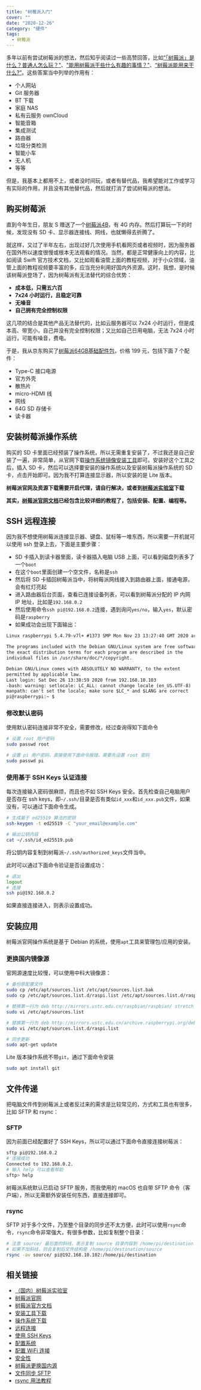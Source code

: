 ```yaml
---
title: "树莓派入门"
cover: ""
date: "2020-12-26"
category: "硬件"
tags:
  - 树莓派
---
```


多年以前有尝试树莓派的想法，然后知乎阅读过一些高赞回答，比如[“「树莓派」是什么？普通人怎么玩？"](https://www.zhihu.com/question/20859055)、["能用树莓派干些什么有趣的事情？"](https://www.zhihu.com/question/32163206)、[“树莓派能用来干什么?”](https://www.zhihu.com/question/22741805)。这些答案当中列举的作用有：

* 个人网站
* Git 服务器
* BT 下载
* 家庭 NAS
* 私有云服务 ownCloud
* 智能音箱
* 集成测试
* 路由器
* 垃圾分类检测
* 智能小车
* 无人机
* 等等

但是，我基本上都用不上，或者没时间玩，或者有替代品，我希望能对工作或学习有实际的作用，并且没有其他替代品，然后就打消了尝试树莓派的想法。

## 购买树莓派

直到今年生日，朋友 S 赠送了一个[树莓派4B](https://union-click.jd.com/jdc?e=&p=AyIGZRtZEQESDlccUxUyFgBQE14TABsFVRtrUV1KWQorAlBHU0VeBUVNR0ZbSkdETlcNVQtHRVNSUVNLXANBRA1XB14DS10cQQVYD21XHgNSHlMQBBAOVxtbJUIVXFBGDnVqclcJS1p3dHpPDFgibVQeC2UaaxUDEwVVHV8VChI3ZRtcJUN8B1waXREKIgZlG1wUCxoPUBJeFAUWAmUcWxwyxrnPzOK1YGE3ZStYJTIiB2UYa1dsEAcCSQgcBxRTBRJbEAMUAQZLWB1VQlJSElISURFUUEhrFwMTA1w%3D)，有 4G 内存。然后打算玩一下的时候，发现没有 SD 卡、显示器连接线、网线，也就懒得去折腾了。

就这样，又过了半年左右，出现过好几次使用手机看网页或者视频时，因为服务器在国外所以速度很慢或根本无法观看的情况。当然，都是正常健康向上的内容，比如阅读 Swift 官方技术文档，又比如观看油管上面的教程视频，对于小众领域，油管上面的教程视频要丰富的多，应当充分利用好国内外资源。这时，我想，是时候该树莓派登场了，因为树莓派有无法替代的综合优势：

* **成本低，只需五六百**
* **7x24 小时运行，且稳定可靠**
* **无噪音**
* **自己拥有完全控制权限**

这几项的结合是其他产品无法替代的，比如云服务器可以 7x24 小时运行，但是成本高、带宽小，自己并没有完全控制权限；又比如自己日用电脑，无法 7x24 小时运行，可能有噪音，费电。

于是，我从京东购买了[树莓派64GB基础配件包](https://union-click.jd.com/jdc?e=&p=AyIGZRtZEQESDlccUxUyFQ9QGlsVBxsFUhJrUV1KWQorAlBHU0VeBUVNR0ZbSkdETlcNVQtHRVNSUVNLXANBRA1XB14DS10cQQVYD21XHgBdHloVAhcOVxxSJURiXSx%2BJA9GcFEdfQ5wamp4Bm8lV3IeC2UaaxUDEwVVHV8VChI3ZRtcJUN8B1waXREKIgZlG1wUCxoPUB1TEgATDmUcWxwyxrnPzOK1YGE3ZStYJTIiB2UYa1dsF1AGGQ5CURdXV08PEAVBBwZPCBdRGwBUSQ4SVhNTVR5rFwMTA1w%3D)，价格 199 元，包括下面 7 个配件：

* Type-C 接口电源
* 官方外壳
* 散热片
* micro-HDMI 线
* 网线
* 64G SD 存储卡
* 读卡器

## 安装树莓派操作系统

购买的 SD 卡里面已经预装了操作系统，所以无需重复安装了，不过我还是自己安装了一遍，非常简单，从官网下载[操作系统镜像安装工具](https://www.raspberrypi.org/software/)即可。安装好这个工具之后，插入 SD 卡，然后可以选择要安装的操作系统以及安装树莓派操作系统的 SD 卡，点击开始即可。因为我不打算连接显示器，所以安装的是 Lite 版本。

**树莓派官网及资源下载需要开启代理，请自行解决，或者到[树莓派实验室](https://shumeipai.nxez.com/download)下载**

**其实，[树莓派官网文档](https://www.raspberrypi.org/documentation/)已经包含比较详细的教程了，包括安装、配置、编程等。**

## SSH 远程连接

因为我不想使用树莓派连接显示器、键盘、鼠标等一堆东西，所以需要一开机就可以使用 ssh 登录上去，下面是主要步骤：

* SD 卡插入到读卡器里面，读卡器插入电脑 USB 上面，可以看到磁盘列表多了一个`boot`
* 在这个`boot`里面创建一个空文件，名称是`ssh`
* 然后将 SD 卡插回树莓派当中，将树莓派网线接入到路由器上面，接通电源，会有红灯亮起
* 进入路由器后台页面，查看已连接设备列表，可以看到树莓派分配的 IP 内网 IP 地址，比如是`192.168.0.2`
* 然后使用命令`ssh pi@192.168.0.2`连接，遇到询问`yes/no`，输入`yes`，默认密码是`raspberry`
* 如果成功会出现下面输出：

```txt
Linux raspberrypi 5.4.79-v7l+ #1373 SMP Mon Nov 23 13:27:40 GMT 2020 armv7l

The programs included with the Debian GNU/Linux system are free software;
the exact distribution terms for each program are described in the
individual files in /usr/share/doc/*/copyright.

Debian GNU/Linux comes with ABSOLUTELY NO WARRANTY, to the extent
permitted by applicable law.
Last login: Sat Dec 26 13:38:59 2020 from 192.168.10.103
-bash: warning: setlocale: LC_ALL: cannot change locale (en_US.UTF-8)
manpath: can't set the locale; make sure $LC_* and $LANG are correct
pi@raspberrypi:~ $ 
```

### 修改默认密码

使用默认密码连接非常不安全，需要修改，经过查询得知下面命令

```sh
# 设置 root 用户密码
sudo passwd root

# 设置 pi 用户密码，直接使用下面命令报错，需要先设置 root 密码
sudo passwd pi
```

### 使用基于 SSH Keys 认证连接

每次连接输入密码很麻烦，而且也不如 SSH Keys 安全。首先检查自己电脑用户是否存在 ssh keys，即`~/.ssh/`目录是否有类似`id_xxx`和`id_xxx.pub`文件，如果没有，可以通过下面命令生成。

```sh
# 生成基于 ed25519 算法的密钥
ssh-keygen -t ed25519 -C "your_email@example.com"

# 输出公钥内容
cat ~/.ssh/id_ed25519.pub
```

将公钥内容复制到树莓派`~/.ssh/authorized_keys`文件当中。

此时可以通过下面命令验证是否设置成功：

```sh
# 退出
logout
# 连接
ssh pi@192.168.0.2
```

如果直接连接进入，则表示设置成功。

## 安装应用

树莓派官网操作系统是基于 Debian 的系统，使用`apt`工具来管理包/应用的安装。

### 更换国内镜像源

官网源速度比较慢，可以使用中科大镜像源：

```sh
# 备份原配置文件
sudo cp /etc/apt/sources.list /etc/apt/sources.list.bak
sudo cp /etc/apt/sources.list.d/raspi.list /etc/apt/sources.list.d/raspi.list.bak

# 替换第一行为 deb http://mirrors.ustc.edu.cn/raspbian/raspbian/ stretch main contrib non-free rpi
sudo vi /etc/apt/sources.list

# 替换第一行为 deb http://mirrors.ustc.edu.cn/archive.raspberrypi.org/debian/ stretch main ui
sudo vi /etc/apt/sources.list.d/raspi.list

# 同步更新
sudo apt-get update
```

Lite 版本操作系统不带`git`，通过下面命令安装

```sh
sudo apt install git
```

## 文件传递

把电脑文件传到树莓派上或者反过来的需求是比较常见的，方式和工具也有很多，比如 SFTP 和 rsync：

### SFTP

因为前面已经配置好了 SSH Keys，所以可以通过下面命令直接连接树莓派：

```sh
sftp pi@192.168.0.2
# 连接成功
Connected to 192.168.0.2.
# 输入 help 可以查看帮助
sftp> help
```

树莓派系统默认已启动 SFTP 服务，而我使用的 macOS 也自带 SFTP 命令（客户端），所以无需额外安装任何东西，直接连接即可。

### rsync

SFTP 对于多个文件，乃至整个目录的同步还不太方便，此时可以使用`rsync`命令，`rsync`命令非常强大，有很多参数，比如复制整个目录：

```sh
# 注意 source/ 最后面的斜线，表示复制 source 目录内容到 /home/pi/destination
# 如果不加斜线，则会复制后文件结构是 /home/pi/destination/source
rsync -av source/ pi@192.168.10.102:/home/pi/destination
```

## 相关链接

* [（国内）树莓派实验室](https://shumeipai.nxez.com/)
* [树莓派官网](https://www.raspberrypi.org)
* [树莓派官方文档](https://www.raspberrypi.org/documentation/)
* [安装工具下载](https://www.raspberrypi.org/software/)
* [操作系统下载](https://www.raspberrypi.org/software/operating-systems/)
* [远程连接](https://www.raspberrypi.org/documentation/remote-access/)
* [使用 SSH Keys](https://www.raspberrypi.org/documentation/remote-access/ssh/passwordless.md)
* [配置系统](https://www.raspberrypi.org/documentation/configuration/)
* [配置 WiFi 连接](https://www.raspberrypi.org/documentation/configuration/wireless/wireless-cli.md)
* [安全性](https://www.raspberrypi.org/documentation/configuration/security.md)
* [树莓派更换国内源](https://blog.csdn.net/weixin_43336281/article/details/97373288)
* [文件同步 SFTP](https://www.raspberrypi.org/documentation/remote-access/ssh/sftp.md)
* [rsync 用法教程](http://www.ruanyifeng.com/blog/2020/08/rsync.html)
